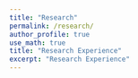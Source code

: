 ```yaml
---
title: "Research"
permalink: /research/
author_profile: true
use_math: true
title: "Research Experience"
excerpt: "Research Experience"
---
```

<!--
My research interests broadly lie in **Applied Probability, Learning Theory, Optimization, Game Theory** and **Social Networks**. I am primarily interested in theoretical aspects of problems in these fields and I also like to apply these tools to solve real world problems.


Research Projects:
===
1.  **Nucleated Bubble Model** (Nov ’17 - Dec ’18) <br/>
    *Guide : Prof. Janani Srree Murallidharan, Mechanical Engineering, IIT Bombay* <br/>
    **Introduction**: .<br/>
    *>Studied bubble growth and departure dynamics (including lift-off) in two-phase flows, and in boiling heat transfer phenomena for both pool and flow boiling conditions.*<br/>
    *>Performed an assessment of the prediction capabilities of existing bubble departure models.*<br/>
    *>Developed a more accurate mechanistic bubble growth and departure diameter model with
increased capability for low sub-cooling conditions upto 60 K.*<br/>
    *>Studied the applicability of the bubble growth models for operating conditions pertaining to boiling
crisis in nuclear reactors i.e. critical heat flux prediction in PWR’s.*<br/>
    *>Presented the work in 7th International and 45th National Fluid Mechanics and Fluid Power
(FMFP-2018) conference.*<br/>
-->